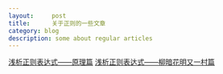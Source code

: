 ```yaml
---
layout:     post
title:      关于正则的一些文章
category: blog
description: some about regular articles
---
```


[浅析正则表达式——原理篇][1]
[浅析正则表达式——柳暗花明又一村篇][2]


[1]:    http://www.cnblogs.com/dwlsxj/p/3532458.html "regular1"
[2]:    https://www.openshift.com/  "regular2"